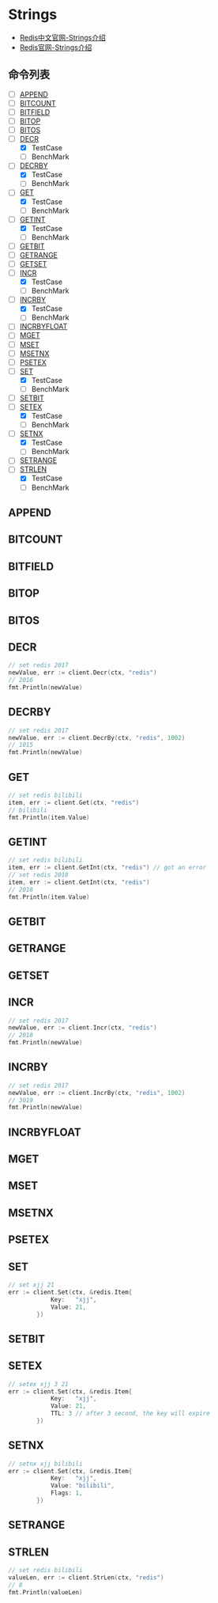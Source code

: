 # Strings
- [Redis中文官网-Strings介绍](http://www.redis.cn/commands.html#string)
- [Redis官网-Strings介绍](https://redis.io/commands#string)
## 命令列表 
- [ ] [APPEND](#APPEND)
- [ ] [BITCOUNT](#BITCOUNT)
- [ ] [BITFIELD](#BITFIELD)
- [ ] [BITOP](#BITOP)
- [ ] [BITOS](#BITOS)
- [ ] [DECR](#DECR)
    - [x] TestCase
    - [ ] BenchMark
- [ ] [DECRBY](#DECRBY)
    - [x] TestCase
    - [ ] BenchMark
- [ ] [GET](#GET)
    - [x] TestCase
    - [ ] BenchMark
- [ ] [GETINT](#GETINT)
    - [x] TestCase
    - [ ] BenchMark
- [ ] [GETBIT](#GETBIT)
- [ ] [GETRANGE](#GETRANGE)
- [ ] [GETSET](#GETSET)
- [ ] [INCR](#INCR)
    - [x] TestCase
    - [ ] BenchMark
- [ ] [INCRBY](#INCRBY)
    - [x] TestCase
    - [ ] BenchMark
- [ ] [INCRBYFLOAT](#INCRBYFLOAT)
- [ ] [MGET](#MGET)
- [ ] [MSET](#MSET)
- [ ] [MSETNX](#MSETNX)
- [ ] [PSETEX](#PSETEX)
- [ ] [SET](#SET)
    - [x] TestCase
    - [ ] BenchMark
- [ ] [SETBIT](#SETBIT)
- [ ] [SETEX](#SETEX)
    - [x] TestCase
    - [ ] BenchMark
- [ ] [SETNX](#SETNX)
    - [x] TestCase
    - [ ] BenchMark
- [ ] [SETRANGE](#SETRANGE)
- [ ] [STRLEN](#STRLEN)
    - [x] TestCase
    - [ ] BenchMark
## <span id="APPEND">APPEND</span>
## <span id="BITCOUNT">BITCOUNT</span>
## <span id="BITFIELD">BITFIELD</span>
## <span id="BITOP">BITOP</span>
## <span id="BITOS">BITOS</span>
## <span id="DECR">DECR</span>
```go
// set redis 2017
newValue, err := client.Decr(ctx, "redis")
// 2016
fmt.Println(newValue)
```
## <span id="DECRBY">DECRBY</span>
```go
// set redis 2017
newValue, err := client.DecrBy(ctx, "redis", 1002)
// 1015
fmt.Println(newValue)
```
## <span id="GET">GET</span>
```go
// set redis bilibili
item, err := client.Get(ctx, "redis")
// bilibili
fmt.Println(item.Value)
```
## <span id="GETINT">GETINT</span>
```go
// set redis bilibili
item, err := client.GetInt(ctx, "redis") // got an error
// set redis 2018
item, err := client.GetInt(ctx, "redis")
// 2018
fmt.Println(item.Value)
```
## <span id="GETBIT">GETBIT</span>
## <span id="GETRANGE">GETRANGE</span>
## <span id="GETSET">GETSET</span>
## <span id="INCR">INCR</span>
```go
// set redis 2017
newValue, err := client.Incr(ctx, "redis")
// 2018
fmt.Println(newValue)
```
## <span id="INCRBY">INCRBY</span>
```go
// set redis 2017
newValue, err := client.IncrBy(ctx, "redis", 1002)
// 3019
fmt.Println(newValue)
```
## <span id="INCRBYFLOAT">INCRBYFLOAT</span>
## <span id="MGET">MGET</span>
## <span id="MSET">MSET</span>
## <span id="MSETNX">MSETNX</span>
## <span id="PSETEX">PSETEX</span>
## <span id="SET">SET</span>
```go
// set xjj 21 
err := client.Set(ctx, &redis.Item{
            Key:   "xjj",
            Value: 21,
        })
```
## <span id="SETBIT">SETBIT</span>
## <span id="SETEX">SETEX</span>
```go
// setex xjj 3 21 
err := client.Set(ctx, &redis.Item{
            Key:   "xjj",
            Value: 21,
            TTL: 3 // after 3 second, the key will expire
        })
```
## <span id="SETNX">SETNX</span>
```go
// setnx xjj bilibili
err := client.Set(ctx, &redis.Item{
            Key:   "xjj",
            Value: "bilibili",
            Flags: 1,
        })
```
## <span id="SETRANGE">SETRANGE</span>
## <span id="STRLEN">STRLEN</span>
```go
// set redis bilibili
valueLen, err := client.StrLen(ctx, "redis")
// 8
fmt.Println(valueLen)
```




































































